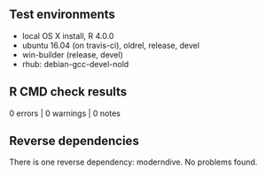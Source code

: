 ## Test environments
* local OS X install, R 4.0.0
* ubuntu 16.04 (on travis-ci), oldrel, release, devel
* win-builder (release, devel)
* rhub: debian-gcc-devel-nold

## R CMD check results

0 errors | 0 warnings | 0 notes

## Reverse dependencies

There is one reverse dependency: moderndive. No problems found.
